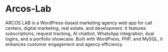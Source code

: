 # Arcos-Lab
ARCOS LAB is a WordPress-based marketing agency web app for call centers, digital marketing, real estate, and development. It features subscriptions, request tracking, AI chatbot, WhatsApp integration, dual logins, and a portfolio showcase. Built with WordPress, PHP, and MySQL, it enhances customer engagement and agency efficiency.  
